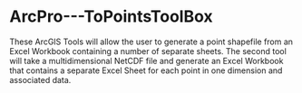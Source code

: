 # ArcPro---ToPointsToolBox
These ArcGIS Tools will allow the user to generate a point shapefile from an Excel Workbook containing a number of separate sheets. The second tool will take a multidimensional NetCDF file and generate an Excel Workbook that contains a separate Excel Sheet for each point in one dimension and associated data. 

